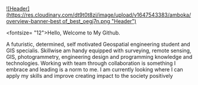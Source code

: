 [![Header](https://res.cloudinary.com/dt9t0t8zi/image/upload/v1647543383/amboka/overview-banner-best of_best_oegj7n.png "Header")](https://alfredamboka.github.io/AlfredPorfolio/)

<fontsize= "12">Hello, Welcome to My Github.</font>

A futuristic, determined, self motivated Geospatial engineering student and GIS specialis. Skillwise am handy equipped with surveying, remote sensing, GIS, photogrammetry, engineering design and programming knowledge and technologies. Working with team through collaboration is something I embrace and leading is a norm to me. I am currently looking where I can apply my skills and improve creating impact to the society positively

<!--
**alfredamboka/alfredamboka** is a ✨ _special_ ✨ repository because its `README.md` (this file) appears on your GitHub profile.

Here are some ideas to get you started:

- 🔭 I’m currently working on ...
- 🌱 I’m currently learning ...
- 👯 I’m looking to collaborate on ...
- 🤔 I’m looking for help with ...
- 💬 Ask me about ...
- 📫 How to reach me: ...
- 😄 Pronouns: ...
- ⚡ Fun fact: ...
-->
